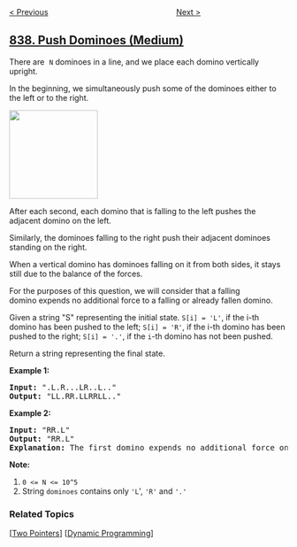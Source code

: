 <!--|This file generated by command(leetcode description); DO NOT EDIT.    |-->
<!--+----------------------------------------------------------------------+-->
<!--|@author    openset <openset.wang@gmail.com>                           |-->
<!--|@link      https://github.com/openset                                 |-->
<!--|@home      https://github.com/openset/leetcode                        |-->
<!--+----------------------------------------------------------------------+-->

[< Previous](../new-21-game "New 21 Game")
　　　　　　　　　　　　　　　　
[Next >](../similar-string-groups "Similar String Groups")

## [838. Push Dominoes (Medium)](https://leetcode.com/problems/push-dominoes "推多米诺")

<p>There are<font face="monospace">&nbsp;<code>N</code></font> dominoes in a line, and we place each domino vertically upright.</p>

<p>In the beginning, we simultaneously push&nbsp;some of the dominoes either to the left or to the right.</p>

<p><img alt="" src="https://s3-lc-upload.s3.amazonaws.com/uploads/2018/05/18/domino.png" style="height: 160px;" /></p>

<p>After each second, each domino that is falling to the left pushes the adjacent domino on the left.</p>

<p>Similarly, the dominoes falling to the right push their adjacent dominoes standing on the right.</p>

<p>When a vertical domino has dominoes falling on it from both sides, it stays still due to the balance of the forces.</p>

<p>For the purposes of this question, we will consider that a falling domino&nbsp;expends no additional force to a falling or already fallen domino.</p>

<p>Given a string &quot;S&quot; representing the initial state.&nbsp;<code>S[i] = &#39;L&#39;</code>, if the i-th domino has been pushed to the left; <code>S[i] = &#39;R&#39;</code>, if the i-th domino has been pushed to the right; <code>S[i] = &#39;.&#39;</code>,&nbsp;if the <code>i</code>-th domino has not been pushed.</p>

<p>Return a string representing the final state.&nbsp;</p>

<p><strong>Example 1:</strong></p>

<pre>
<strong>Input: </strong>&quot;.L.R...LR..L..&quot;
<strong>Output: </strong>&quot;LL.RR.LLRRLL..&quot;
</pre>

<p><strong>Example 2:</strong></p>

<pre>
<strong>Input: </strong>&quot;RR.L&quot;
<strong>Output: </strong>&quot;RR.L&quot;
<strong>Explanation: </strong>The first domino expends no additional force on the second domino.
</pre>

<p><strong>Note:</strong></p>

<ol>
	<li><code>0 &lt;= N&nbsp;&lt;= 10^5</code></li>
	<li>String&nbsp;<code>dominoes</code> contains only&nbsp;<code>&#39;L</code>&#39;, <code>&#39;R&#39;</code> and <code>&#39;.&#39;</code></li>
</ol>

### Related Topics
  [[Two Pointers](../../tag/two-pointers/README.md)]
  [[Dynamic Programming](../../tag/dynamic-programming/README.md)]
